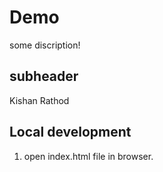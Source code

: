 # Demo

some discription!


## subheader
 Kishan Rathod

## Local development

1. open index.html file in browser. 